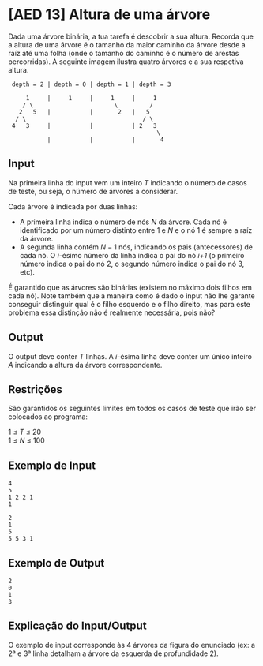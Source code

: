 # [AED 13] Altura de uma árvore

Dada uma árvore binária, a tua tarefa é descobrir a sua altura. Recorda que a altura de uma árvore é o tamanho da maior caminho da árvore desde a raíz até uma folha (onde o tamanho do caminho é o número de arestas percorridas). A seguinte imagem ilustra quatro árvores e a sua respetiva altura.

```
 depth = 2 | depth = 0 | depth = 1 | depth = 3

     1     |     1     |     1     |     1
    / \                       \         /
   2   5   |           |       2   |   5
  / \                                 / \
 4   3     |           |           | 2   3
                                          \
           |           |           |       4
```

## Input

Na primeira linha do input vem um inteiro $T$ indicando o número de casos de teste, ou seja, o número de árvores a considerar.

Cada árvore é indicada por duas linhas:

- A primeira linha indica o número de nós $N$ da árvore. Cada nó é identificado por um número distinto entre $1$ e $N$ e o nó 1 é sempre a raíz da árvore.
- A segunda linha contém $N-1$ nós, indicando os pais (antecessores) de cada nó. O *i*-ésimo número da linha indica o pai do nó *i+1* (o primeiro número indica o pai do nó 2, o segundo número indica o pai do nó 3, etc).

É garantido que as árvores são binárias (existem no máximo dois filhos em cada nó). Note também que a maneira como é dado o input não lhe garante conseguir distinguir qual é o filho esquerdo e o filho direito, mas para este problema essa distinção não é realmente necessária, pois não?

## Output

O output deve conter $T$ linhas. A *i*-ésima linha deve conter um único inteiro $A$ indicando a altura da árvore correspondente.

## Restrições

São garantidos os seguintes limites em todos os casos de teste que irão ser colocados ao programa:

1 ≤ $T$ ≤ 20\
1 ≤ $N$ ≤ 100

## Exemplo de Input

```
4
5
1 2 2 1
1

2
1
5
5 5 3 1
```

## Exemplo de Output

```
2
0
1
3
```

## Explicação do Input/Output

O exemplo de input corresponde às 4 árvores da figura do enunciado (ex: a 2ª e 3ª linha detalham a árvore da esquerda de profundidade 2).
